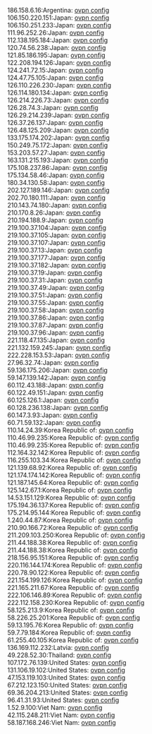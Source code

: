 186.158.6.16:Argentina: [ovpn config](vpn/186_158_6_16.ovpn)  
106.150.220.151:Japan: [ovpn config](vpn/106_150_220_151.ovpn)  
106.150.251.233:Japan: [ovpn config](vpn/106_150_251_233.ovpn)  
111.96.252.26:Japan: [ovpn config](vpn/111_96_252_26.ovpn)  
112.138.195.184:Japan: [ovpn config](vpn/112_138_195_184.ovpn)  
120.74.56.238:Japan: [ovpn config](vpn/120_74_56_238.ovpn)  
121.85.186.195:Japan: [ovpn config](vpn/121_85_186_195.ovpn)  
122.208.194.126:Japan: [ovpn config](vpn/122_208_194_126.ovpn)  
124.241.72.15:Japan: [ovpn config](vpn/124_241_72_15.ovpn)  
124.47.75.105:Japan: [ovpn config](vpn/124_47_75_105.ovpn)  
126.110.226.230:Japan: [ovpn config](vpn/126_110_226_230.ovpn)  
126.114.180.134:Japan: [ovpn config](vpn/126_114_180_134.ovpn)  
126.214.226.73:Japan: [ovpn config](vpn/126_214_226_73.ovpn)  
126.28.74.3:Japan: [ovpn config](vpn/126_28_74_3.ovpn)  
126.29.214.239:Japan: [ovpn config](vpn/126_29_214_239.ovpn)  
126.37.26.137:Japan: [ovpn config](vpn/126_37_26_137.ovpn)  
126.48.125.209:Japan: [ovpn config](vpn/126_48_125_209.ovpn)  
133.175.174.202:Japan: [ovpn config](vpn/133_175_174_202.ovpn)  
150.249.75.172:Japan: [ovpn config](vpn/150_249_75_172.ovpn)  
153.203.57.27:Japan: [ovpn config](vpn/153_203_57_27.ovpn)  
163.131.215.193:Japan: [ovpn config](vpn/163_131_215_193.ovpn)  
175.108.237.86:Japan: [ovpn config](vpn/175_108_237_86.ovpn)  
175.134.58.46:Japan: [ovpn config](vpn/175_134_58_46.ovpn)  
180.34.130.58:Japan: [ovpn config](vpn/180_34_130_58.ovpn)  
202.127.189.146:Japan: [ovpn config](vpn/202_127_189_146.ovpn)  
202.70.180.111:Japan: [ovpn config](vpn/202_70_180_111.ovpn)  
210.143.74.180:Japan: [ovpn config](vpn/210_143_74_180.ovpn)  
210.170.8.26:Japan: [ovpn config](vpn/210_170_8_26.ovpn)  
210.194.188.9:Japan: [ovpn config](vpn/210_194_188_9.ovpn)  
219.100.37.104:Japan: [ovpn config](vpn/219_100_37_104.ovpn)  
219.100.37.105:Japan: [ovpn config](vpn/219_100_37_105.ovpn)  
219.100.37.107:Japan: [ovpn config](vpn/219_100_37_107.ovpn)  
219.100.37.13:Japan: [ovpn config](vpn/219_100_37_13.ovpn)  
219.100.37.177:Japan: [ovpn config](vpn/219_100_37_177.ovpn)  
219.100.37.182:Japan: [ovpn config](vpn/219_100_37_182.ovpn)  
219.100.37.19:Japan: [ovpn config](vpn/219_100_37_19.ovpn)  
219.100.37.31:Japan: [ovpn config](vpn/219_100_37_31.ovpn)  
219.100.37.49:Japan: [ovpn config](vpn/219_100_37_49.ovpn)  
219.100.37.51:Japan: [ovpn config](vpn/219_100_37_51.ovpn)  
219.100.37.55:Japan: [ovpn config](vpn/219_100_37_55.ovpn)  
219.100.37.58:Japan: [ovpn config](vpn/219_100_37_58.ovpn)  
219.100.37.86:Japan: [ovpn config](vpn/219_100_37_86.ovpn)  
219.100.37.87:Japan: [ovpn config](vpn/219_100_37_87.ovpn)  
219.100.37.96:Japan: [ovpn config](vpn/219_100_37_96.ovpn)  
221.118.47.135:Japan: [ovpn config](vpn/221_118_47_135.ovpn)  
221.132.159.245:Japan: [ovpn config](vpn/221_132_159_245.ovpn)  
222.228.153.53:Japan: [ovpn config](vpn/222_228_153_53.ovpn)  
27.96.32.74:Japan: [ovpn config](vpn/27_96_32_74.ovpn)  
59.136.175.206:Japan: [ovpn config](vpn/59_136_175_206.ovpn)  
59.147.139.142:Japan: [ovpn config](vpn/59_147_139_142.ovpn)  
60.112.43.188:Japan: [ovpn config](vpn/60_112_43_188.ovpn)  
60.122.49.151:Japan: [ovpn config](vpn/60_122_49_151.ovpn)  
60.125.126.1:Japan: [ovpn config](vpn/60_125_126_1.ovpn)  
60.128.236.138:Japan: [ovpn config](vpn/60_128_236_138.ovpn)  
60.147.3.93:Japan: [ovpn config](vpn/60_147_3_93.ovpn)  
60.71.59.132:Japan: [ovpn config](vpn/60_71_59_132.ovpn)  
110.14.24.39:Korea Republic of: [ovpn config](vpn/110_14_24_39.ovpn)  
110.46.99.235:Korea Republic of: [ovpn config](vpn/110_46_99_235.ovpn)  
110.46.99.235:Korea Republic of: [ovpn config](vpn/110_46_99_235.ovpn)  
112.164.32.142:Korea Republic of: [ovpn config](vpn/112_164_32_142.ovpn)  
116.255.103.34:Korea Republic of: [ovpn config](vpn/116_255_103_34.ovpn)  
121.139.68.92:Korea Republic of: [ovpn config](vpn/121_139_68_92.ovpn)  
121.174.174.142:Korea Republic of: [ovpn config](vpn/121_174_174_142.ovpn)  
121.187.145.64:Korea Republic of: [ovpn config](vpn/121_187_145_64.ovpn)  
125.142.67.1:Korea Republic of: [ovpn config](vpn/125_142_67_1.ovpn)  
14.53.151.129:Korea Republic of: [ovpn config](vpn/14_53_151_129.ovpn)  
175.194.36.137:Korea Republic of: [ovpn config](vpn/175_194_36_137.ovpn)  
175.214.95.144:Korea Republic of: [ovpn config](vpn/175_214_95_144.ovpn)  
1.240.44.87:Korea Republic of: [ovpn config](vpn/1_240_44_87.ovpn)  
210.90.166.72:Korea Republic of: [ovpn config](vpn/210_90_166_72.ovpn)  
211.209.103.250:Korea Republic of: [ovpn config](vpn/211_209_103_250.ovpn)  
211.44.188.38:Korea Republic of: [ovpn config](vpn/211_44_188_38.ovpn)  
211.44.188.38:Korea Republic of: [ovpn config](vpn/211_44_188_38.ovpn)  
218.156.95.151:Korea Republic of: [ovpn config](vpn/218_156_95_151.ovpn)  
220.116.144.174:Korea Republic of: [ovpn config](vpn/220_116_144_174.ovpn)  
220.78.90.122:Korea Republic of: [ovpn config](vpn/220_78_90_122.ovpn)  
221.154.199.126:Korea Republic of: [ovpn config](vpn/221_154_199_126.ovpn)  
221.165.211.67:Korea Republic of: [ovpn config](vpn/221_165_211_67.ovpn)  
222.106.146.89:Korea Republic of: [ovpn config](vpn/222_106_146_89.ovpn)  
222.112.158.230:Korea Republic of: [ovpn config](vpn/222_112_158_230.ovpn)  
58.125.213.9:Korea Republic of: [ovpn config](vpn/58_125_213_9.ovpn)  
58.226.25.201:Korea Republic of: [ovpn config](vpn/58_226_25_201.ovpn)  
59.13.195.76:Korea Republic of: [ovpn config](vpn/59_13_195_76.ovpn)  
59.7.79.184:Korea Republic of: [ovpn config](vpn/59_7_79_184.ovpn)  
61.255.40.105:Korea Republic of: [ovpn config](vpn/61_255_40_105.ovpn)  
136.169.112.232:Latvia: [ovpn config](vpn/136_169_112_232.ovpn)  
49.228.52.30:Thailand: [ovpn config](vpn/49_228_52_30.ovpn)  
107.172.76.139:United States: [ovpn config](vpn/107_172_76_139.ovpn)  
131.106.19.102:United States: [ovpn config](vpn/131_106_19_102.ovpn)  
47.153.119.103:United States: [ovpn config](vpn/47_153_119_103.ovpn)  
67.212.123.150:United States: [ovpn config](vpn/67_212_123_150.ovpn)  
69.36.204.213:United States: [ovpn config](vpn/69_36_204_213.ovpn)  
96.41.31.93:United States: [ovpn config](vpn/96_41_31_93.ovpn)  
1.52.9.100:Viet Nam: [ovpn config](vpn/1_52_9_100.ovpn)  
42.115.248.211:Viet Nam: [ovpn config](vpn/42_115_248_211.ovpn)  
58.187.168.246:Viet Nam: [ovpn config](vpn/58_187_168_246.ovpn)  
